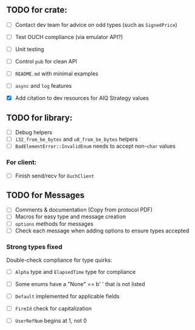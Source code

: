 
## TODO for crate:
- [ ] Contact dev team for advice on odd types (such as `SignedPrice`)
- [ ] Test OUCH compliance (via emulator API?)
- [ ] Unit testing
- [ ] Control `pub` for clean API
- [ ] `README.md` with minimal examples
- [ ] `async` and `log` features
- [x] Add citation to dev resources for AIQ Strategy values


## TODO for library:
- [ ] Debug helpers
- [ ] `i32_from_be_bytes` and `u8_from_be_bytes` helpers
- [ ] `BadElementError::InvalidEnum` needs to accept non-`char` values  

### For client:
- [ ] Finish send/recv for `OuchClient`

## TODO for Messages
- [ ] Comments & documentation (Copy from protocol PDF)
- [ ] Macros for easy type and message creation
- [ ] `options` methods for messages
- [ ] Check each message when adding options to ensure types accepted

### Strong types fixed
Double-check compliance for type quirks:
- [ ] `Alpha` type and `ElapsedTime` type for compliance
- [ ] Some enums have a "None" == b' ' that is not listed
- [ ] `Default` implemented for applicable fields
- [ ] `FirmId` check for capitalization
- [ ] `UserRefNum` begins at 1, not 0


